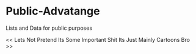 # Public-Advatange
Lists and Data for public purposes

<< Lets Not Pretend Its Some Important Shit Its Just Mainly Cartoons Bro >>
